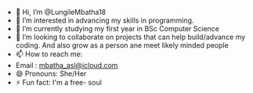 - 👋 Hi, I’m @LungileMbatha18
- 👀 I’m interested in advancing my skills in programming.
- 🌱 I’m currently studying my first year in BSc Computer Science
- 💞️ I’m looking to collaborate on projects that can help build/advance my coding. And also grow as a person ane meet likely minded people
- 📫 How to reach me:
- Email : mbatha_asl@icloud.com
- 😄 Pronouns: She/Her
- ⚡ Fun fact: I'm a free- soul 

<!---
LungileMbatha18/LungileMbatha18 is a ✨ special ✨ repository because its `README.md` (this file) appears on your GitHub profile.
You can click the Preview link to take a look at your changes.
--->
